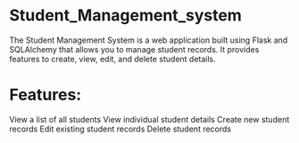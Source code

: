 # Student_Management_system
The Student Management System is a web application built using Flask and SQLAlchemy that allows you to manage student records. It provides features to create, view, edit, and delete student details.

# Features:
View a list of all students
View individual student details
Create new student records
Edit existing student records
Delete student records
